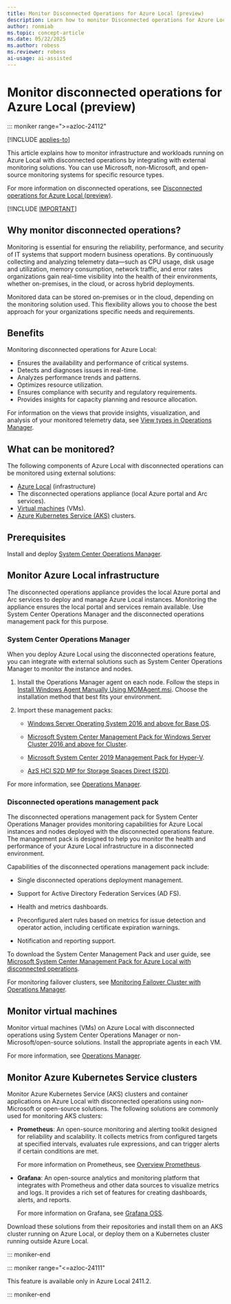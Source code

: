 ```yaml
---
title: Monitor Disconnected Operations for Azure Local (preview)
description: Learn how to monitor Disconnected operations for Azure Local (preview).
author: ronmiab
ms.topic: concept-article
ms.date: 05/22/2025
ms.author: robess
ms.reviewer: robess
ai-usage: ai-assisted
---
```


# Monitor disconnected operations for Azure Local (preview)

::: moniker range=">=azloc-24112"

[!INCLUDE [applies-to](../includes/hci-applies-to-23h2.md)]

This article explains how to monitor infrastructure and workloads running on Azure Local with disconnected operations by integrating with external monitoring solutions. You can use Microsoft, non-Microsoft, and open-source monitoring systems for specific resource types.

For more information on disconnected operations, see [Disconnected operations for Azure Local (preview)](./disconnected-operations-overview.md).

[!INCLUDE [IMPORTANT](../includes/disconnected-operations-preview.md)]

## Why monitor disconnected operations?

Monitoring is essential for ensuring the reliability, performance, and security of IT systems that support modern business operations. By continuously collecting and analyzing telemetry data—such as CPU usage, disk usage and utilization, memory consumption, network traffic, and error rates organizations gain real-time visibility into the health of their environments, whether on-premises, in the cloud, or across hybrid deployments.

Monitored data can be stored on-premises or in the cloud, depending on the monitoring solution used. This flexibility allows you to choose the best approach for your organizations specific needs and requirements.

## Benefits

Monitoring disconnected operations for Azure Local:

- Ensures the availability and performance of critical systems.
- Detects and diagnoses issues in real-time.
- Analyzes performance trends and patterns.
- Optimizes resource utilization.
- Ensures compliance with security and regulatory requirements.
- Provides insights for capacity planning and resource allocation.

For information on the views that provide insights, visualization, and analysis of your monitored telemetry data, see [View types in Operations Manager](/system-center/scom/manage-console-view-types?view=sc-om-2025&preserve-view=true).

## What can be monitored?

The following components of Azure Local with disconnected operations can be monitored using external solutions:

- [Azure Local](#monitor-azure-local-infrastructure) (infrastructure)
- The disconnected operations appliance (local Azure portal and Arc services).
- [Virtual machines](#monitor-virtual-machines) (VMs).
- [Azure Kubernetes Service (AKS)](#monitor-azure-kubernetes-service-clusters) clusters.

## Prerequisites

Install and deploy [System Center Operations Manager](/system-center/scom/system-requirements?view=sc-om-2025&preserve-view=true).

## Monitor Azure Local infrastructure

The disconnected operations appliance provides the local Azure portal and Arc services to deploy and manage Azure Local instances. Monitoring the appliance ensures the local portal and services remain available. Use System Center Operations Manager and the disconnected operations management pack for this purpose.

### System Center Operations Manager

When you deploy Azure Local using the disconnected operations feature, you can integrate with external solutions such as System Center Operations Manager to monitor the instance and nodes.

1. Install the Operations Manager agent on each node. Follow the steps in [Install Windows Agent Manually Using MOMAgent.msi](/system-center/scom/manage-deploy-windows-agent-manually?view=sc-om-2025#deploy-the-operations-manager-agent-with-the-agent-setup-wizard&preserve-view=true). Choose the installation method that best fits your environment.

1. Import these management packs:

    - [Windows Server Operating System 2016 and above for Base OS](https://aka.ms/AAvqh49).

    - [Microsoft System Center Management Pack for Windows Server Cluster 2016 and above for Cluster](https://aka.ms/AAvqwlr).

    - [Microsoft System Center 2019 Management Pack for Hyper-V](https://aka.ms/AAvqh4i).

    - [AzS HCI S2D MP for Storage Spaces Direct (S2D)](https://aka.ms/AAvqwo9).

For more information, see [Operations Manager](/system-center/scom/welcome?view=sc-om-2025&preserve-view=true).

### Disconnected operations management pack

The disconnected operations management pack for System Center Operations Manager provides monitoring capabilities for Azure Local instances and nodes deployed with the disconnected operations feature. The management pack is designed to help you monitor the health and performance of your Azure Local infrastructure in a disconnected environment.

Capabilities of the disconnected operations management pack include:

- Single disconnected operations deployment management.

- Support for Active Directory Federation Services (AD FS).

- Health and metrics dashboards.

- Preconfigured alert rules based on metrics for issue detection and operator action, including certificate expiration 
warnings.

- Notification and reporting support.

To download the System Center Management Pack and user guide, see [Microsoft System Center Management Pack for Azure Local with disconnected operations](https://aka.ms/disconnected-operations-scom-mp).

For monitoring failover clusters, see [Monitoring Failover Cluster with Operations Manager](/system-center/scom/manage-monitor-clusters-overview).

## Monitor virtual machines

Monitor virtual machines (VMs) on Azure Local with disconnected operations using System Center Operations Manager or non-Microsoft/open-source solutions. Install the appropriate agents in each VM.

For more information, see [Operations Manager](/system-center/scom/welcome?view=sc-om-2025&preserve-view=true).

## Monitor Azure Kubernetes Service clusters

Monitor Azure Kubernetes Service (AKS) clusters and container applications on Azure Local with disconnected operations using non-Microsoft or open-source solutions. The following solutions are commonly used for monitoring AKS clusters:

- **Prometheus**: An open-source monitoring and alerting toolkit designed for reliability and scalability. It collects metrics from configured targets at specified intervals, evaluates rule expressions, and can trigger alerts if certain conditions are met.

    For more information on Prometheus, see [Overview Prometheus](https://prometheus.io/docs/introduction/overview/).

- **Grafana**: An open-source analytics and monitoring platform that integrates with Prometheus and other data sources to visualize metrics and logs. It provides a rich set of features for creating dashboards, alerts, and reports.

    For more information on Grafana, see [Grafana OSS](https://grafana.com/oss/grafana/).

Download these solutions from their repositories and install them on an AKS cluster running on Azure Local, or deploy them on a Kubernetes cluster running outside Azure Local.

::: moniker-end

::: moniker range="<=azloc-24111"

This feature is available only in Azure Local 2411.2.

::: moniker-end

